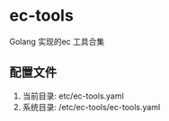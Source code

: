 # ec-tools
Golang 实现的ec 工具合集

## 配置文件

1. 当前目录: etc/ec-tools.yaml
2. 系统目录: /etc/ec-tools/ec-tools.yaml

